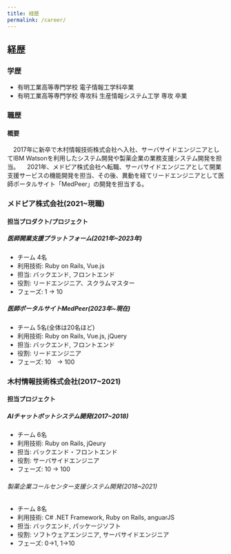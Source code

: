 ```yaml
---
title: 経歴
permalink: /career/
---
```


## 経歴
### 学歴
- 有明工業高等専門学校 電子情報工学科卒業
- 有明工業高等専門学校 専攻科 生産情報システム工学
専攻 卒業

### 職歴
#### 概要
　2017年に新卒で木村情報技術株式会社へ入社、サーバサイドエンジニアとしてIBM Watsonを利用したシステム開発や製薬企業の業務支援システム開発を担当。
　2021年、メドピア株式会社へ転職、サーバサイドエンジニアとして開業支援サービスの機能開発を担当、その後、異動を経てリードエンジニアとして医師ポータルサイト「MedPeer」の開発を担当する。

### メドピア株式会社(2021~現職)
#### 担当プロダクト/プロジェクト
##### 医師開業支援プラットフォーム(2021年~2023年)
- チーム 4名
- 利用技術: Ruby on Rails, Vue.js
- 担当: バックエンド, フロントエンド
- 役割: リードエンジニア、スクラムマスター
- フェーズ: 1 → 10

##### 医師ポータルサイトMedPeer(2023年~現在)
- チーム 5名(全体は20名ほど)
- 利用技術: Ruby on Rails, Vue.js, jQuery
- 担当: バックエンド, フロントエンド
- 役割: リードエンジニア
- フェーズ: 10　→ 100

### 木村情報技術株式会社(2017~2021)
#### 担当プロジェクト
##### AIチャットボットシステム開発(2017~2018)
- チーム 6名
- 利用技術: Ruby on Rails, jQeury
- 担当: バックエンド・フロントエンド
- 役割: サーバサイドエンジニア
- フェーズ: 10 → 100

###### 製薬企業コールセンター支援システム開発(2018~2021)
- チーム 8名
- 利用技術: C# .NET Framework, Ruby on Rails, anguarJS
- 担当: バックエンド, パッケージソフト
- 役割: ソフトウェアエンジニア, サーバサイドエンジニア
- フェーズ: 0→1, 1→10
